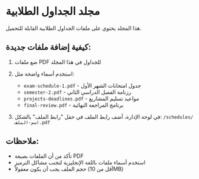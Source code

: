# مجلد الجداول الطلابية

هذا المجلد يحتوي على ملفات الجداول الطلابية القابلة للتحميل.

## كيفية إضافة ملفات جديدة:

1. ضع ملفات PDF للجداول في هذا المجلد
2. استخدم أسماء واضحة مثل:
   - `exam-schedule-1.pdf` - جدول امتحانات الشهر الأول
   - `semester-2.pdf` - رزنامة الفصل الدراسي الثاني
   - `projects-deadlines.pdf` - مواعيد تسليم المشاريع
   - `final-review.pdf` - برنامج المراجعة النهائية

3. في لوحة الإدارة، أضف رابط الملف في حقل "رابط الملف" بالشكل:
   `/schedules/اسم-الملف.pdf`

## ملاحظات:
- تأكد من أن الملفات بصيغة PDF
- استخدم أسماء ملفات باللغة الإنجليزية لتجنب مشاكل الترميز
- حجم الملف يجب أن يكون معقولاً (أقل من 10MB)
